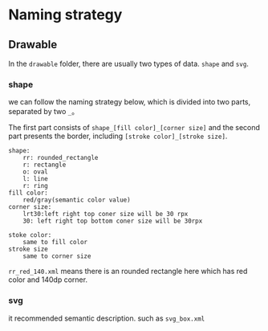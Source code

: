 # Naming strategy



## Drawable

In the `drawable` folder, there are usually two types of data. `shape` and `svg`.

### shape

we can follow the naming strategy below, which is divided into two parts, separated by two `_`。

The first part consists of `shape_[fill color]_[corner size]` and the second part presents the border, including `[stroke color]_[stroke size]`.

```
shape:
	rr: rounded_rectangle
	r: rectangle
	o: oval
	l: line
	r: ring
fill color:
	red/gray(semantic color value)
corner size:
	lrt30:left right top coner size will be 30 rpx
	30: left right top bottom coner size will be 30rpx

stoke color:
	same to fill color
stroke size
	same to corner size
```

`rr_red_140.xml` means there is an rounded rectangle here which has red color and 140dp corner.

### svg

it recommended semantic description. such as `svg_box.xml`










